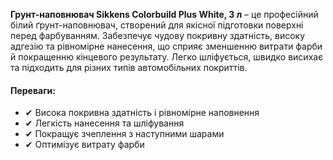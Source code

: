 **Грунт-наповнювач Sikkens Colorbuild Plus White, 3 л** – це професійний білий ґрунт-наповнювач, створений для якісної підготовки поверхні перед фарбуванням. Забезпечує чудову покривну здатність, високу адгезію та рівномірне нанесення, що сприяє зменшенню витрати фарби й покращенню кінцевого результату. Легко шліфується, швидко висихає та підходить для різних типів автомобільних покриттів.

#### Переваги:

- ✔ Висока покривна здатність і рівномірне наповнення
- ✔ Легкість нанесення та шліфування
- ✔ Покращує зчеплення з наступними шарами
- ✔ Оптимізує витрату фарби
